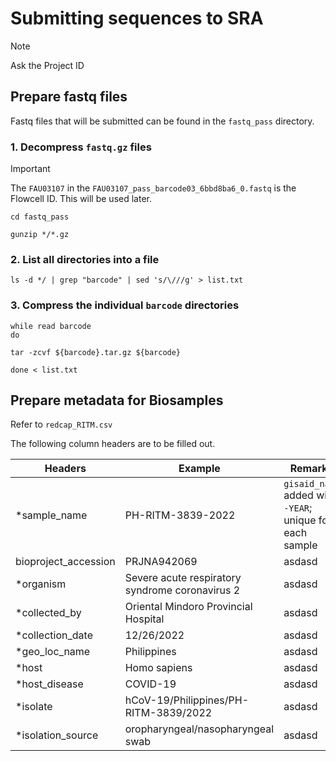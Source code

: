 # Submitting sequences to SRA
> [!NOTE]
> Ask the Project ID

## Prepare fastq files
Fastq files that will be submitted can be found in the `fastq_pass` directory.

### 1. Decompress `fastq.gz` files
> [!IMPORTANT]
> The `FAU03107` in the `FAU03107_pass_barcode03_6bbd8ba6_0.fastq` is the Flowcell ID. This will be used later.
```
cd fastq_pass

gunzip */*.gz
```


### 2. List all directories into a file

```
ls -d */ | grep "barcode" | sed 's/\///g' > list.txt
```

### 3. Compress the individual `barcode` directories
```
while read barcode
do

tar -zcvf ${barcode}.tar.gz ${barcode}

done < list.txt
```


## Prepare metadata for Biosamples
Refer to `redcap_RITM.csv`

The following column headers are to be filled out. </br>

| Headers | Example | Remarks |
| ------- | ------- | ------- |
| *sample_name | PH-RITM-3839-2022 | `gisaid_name` added with `-YEAR`; unique for each sample |
| bioproject_accession | PRJNA942069 | asdasd |
| *organism | Severe acute respiratory syndrome coronavirus 2 | asdasd |
| *collected_by | Oriental Mindoro Provincial Hospital | asdasd |
| *collection_date | 12/26/2022 | asdasd |
| *geo_loc_name | Philippines | asdasd |
| *host | Homo sapiens | asdasd |
| *host_disease | COVID-19 | asdasd |
| *isolate | hCoV-19/Philippines/PH-RITM-3839/2022 | asdasd |
| *isolation_source | oropharyngeal/nasopharyngeal swab | asdasd |